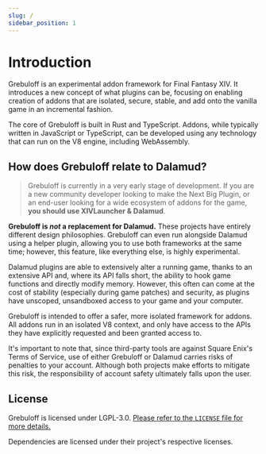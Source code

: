 ```yaml
---
slug: /
sidebar_position: 1
---
```


# Introduction

Grebuloff is an experimental addon framework for Final Fantasy XIV. It introduces a new concept of what
plugins can be, focusing on enabling creation of addons that are isolated, secure, stable, and add onto the vanilla
game in an incremental fashion.

The core of Grebuloff is built in Rust and TypeScript. Addons, while typically written in JavaScript or
TypeScript, can be developed using any technology that can run on the V8 engine, including WebAssembly.

## How does Grebuloff relate to Dalamud?

> Grebuloff is currently in a very early stage of development. If you are a new community developer looking
> to make the Next Big Plugin, or an end-user looking for a wide ecosystem of addons for the game,
> **you should use XIVLauncher & Dalamud**.

**Grebuloff is _not_ a replacement for Dalamud.** These projects have entirely different design philosophies.
Grebuloff can even run alongside Dalamud using a helper plugin, allowing you to use both frameworks at the
same time; however, this feature, like everything else, is highly experimental.

Dalamud plugins are able to extensively alter a running game, thanks to an extensive API and, where its API
falls short, the ability to hook game functions and directly modify memory. However, this often can come
at the cost of stability (especially during game patches) and security, as plugins have unscoped, unsandboxed
access to your game and your computer.

Grebuloff is intended to offer a safer, more isolated framework for addons. All addons run in an isolated
V8 context, and only have access to the APIs they have explicitly requested and been granted access to.

It's important to note that, since third-party tools are against Square Enix's Terms of Service, use of either
Grebuloff or Dalamud carries risks of penalties to your account. Although both projects make efforts to mitigate
this risk, the responsibility of account safety ultimately falls upon the user.

## License

Grebuloff is licensed under LGPL-3.0.
[Please refer to the `LICENSE` file for more details.](https://github.com/avafloww/Grebuloff/blob/main/LICENSE)

Dependencies are licensed under their project's respective licenses.

